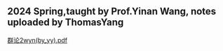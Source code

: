 ## 2024 Spring,taught by Prof.Yinan Wang, notes uploaded by ThomasYang
[群论2wyn(by_yy).pdf](https://ghproxy.wjsphy.top/https://raw.githubusercontent.com/StephenQSstarThomas/Lecture-Notes/main/群论2/群论2wyn(by_yy).pdf)